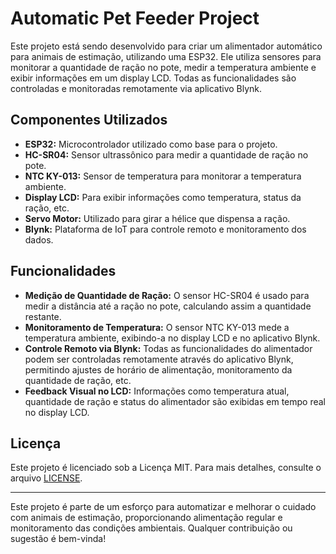 # Automatic Pet Feeder Project

Este projeto está sendo desenvolvido para criar um alimentador automático para animais de estimação, utilizando uma ESP32. Ele utiliza sensores para monitorar a quantidade de ração no pote, medir a temperatura ambiente e exibir informações em um display LCD. Todas as funcionalidades são controladas e monitoradas remotamente via aplicativo Blynk.

## Componentes Utilizados

- **ESP32:** Microcontrolador utilizado como base para o projeto.
- **HC-SR04:** Sensor ultrassônico para medir a quantidade de ração no pote.
- **NTC KY-013:** Sensor de temperatura para monitorar a temperatura ambiente.
- **Display LCD:** Para exibir informações como temperatura, status da ração, etc.
- **Servo Motor:** Utilizado para girar a hélice que dispensa a ração.
- **Blynk:** Plataforma de IoT para controle remoto e monitoramento dos dados.

## Funcionalidades

- **Medição de Quantidade de Ração:** O sensor HC-SR04 é usado para medir a distância até a ração no pote, calculando assim a quantidade restante.
- **Monitoramento de Temperatura:** O sensor NTC KY-013 mede a temperatura ambiente, exibindo-a no display LCD e no aplicativo Blynk.
- **Controle Remoto via Blynk:** Todas as funcionalidades do alimentador podem ser controladas remotamente através do aplicativo Blynk, permitindo ajustes de horário de alimentação, monitoramento da quantidade de ração, etc.
- **Feedback Visual no LCD:** Informações como temperatura atual, quantidade de ração e status do alimentador são exibidas em tempo real no display LCD.

## Licença

Este projeto é licenciado sob a Licença MIT. Para mais detalhes, consulte o arquivo [LICENSE](./LICENSE).

---

Este projeto é parte de um esforço para automatizar e melhorar o cuidado com animais de estimação, proporcionando alimentação regular e monitoramento das condições ambientais. Qualquer contribuição ou sugestão é bem-vinda!
